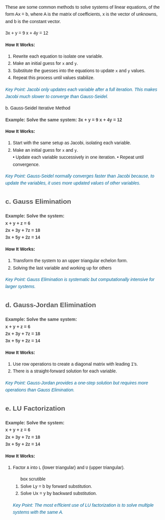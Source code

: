 
<html lang="en">
<head>
    <meta charset="UTF-8">
    <meta name="viewport" content="width=device-width, initial-scale=1.0">
    <title>Linear Equations - Solutions</title>
    <style>
        body { font-family: Arial, sans-serif; line-height: 1.6; }
        h1 { color: #333; }
        h2 { color: #555; }
.example { font-weight: bold; color: #444; }
        .method { margin-bottom: 20px; }
        .key-point { color: #006699; font-style: italic; }
    </style>
</head>
<body>

These are some common methods to solve systems of linear equations, of the form Ax = b, where A is the matrix of coefficients, x is the vector of unknowns, and b is the constant vector.


3x + y = 9 
            x + 4y = 12
        </p>
        <p><strong>How It Works:</strong></p>
        <ol>
<li>Rewrite each equation to isolate one variable.</li>
            <li>Make an initial guess for <code>x</code> and <code>y</code>.</li>
            <li>Substitute the guesses into the equations to update <code>x</code> and <code>y</code> values.</li>
<li>Repeat this process until values stabilize.</li>
        </ol>
        <p class="key-point">Key Point: Jacobi only updates each variable after a full iteration. This makes Jacobi much slower to converge than Gauss-Seidel.</p>
    </div>


b. Gauss-Seidel Iterative Method
        <p class="example">Example: Solve the same system:
            3x + y = 9 
            x + 4y = 12
        </p>
<p><strong>How It Works:</strong></p>
        <ol>
            <li>Start with the same setup as Jacobi, isolating each variable.</li>
            <li>Make an initial guess for <code>x</code> and <code>y</code>.</li>
• Update each variable successively in one iteration.
• Repeat until convergence.
</ol>
<p class="key-point">Key Point: Gauss-Seidel normally converges faster than Jacobi because, to update the variables, it uses more updated values of other variables.

<div class="method">
        <h2>c. Gauss Elimination</h2>
        <p class="example">Example: Solve the system:<br>
            x + y + z = 6 <br>
            2x + 3y + 7z = 18 <br>
3x + 5y + 2z = 14
        </p>
        <p><strong>How It Works:</strong></p>
        <ol>
            <li>Transform the system to an upper triangular echelon form.
<li>Solving the last variable and working up for others</li>
        </ol>
        <p class="key-point">Key Point: Gauss Elimination is systematic but computationally intensive for larger systems.</p>
    </div>

<h2>d. Gauss-Jordan Elimination</h2>
        <p class="example">Example: Solve the same system:<br>
            x + y + z = 6 <br>
            2x + 3y + 7z = 18 <br>
3x + 5y + 2z = 14
        </p>
        <p><strong>How It Works:</strong></p>
        <ol>
            <li>Use row operations to create a diagonal matrix with leading 1's.
<li>There is a straight-forward solution for each variable.
        </ol>
        <p class="key-point">Key Point: Gauss-Jordan provides a one-step solution but requires more operations than Gauss Elimination.</p>
    </div>

  
<h2>e. LU Factorization</h2>
        <p class="example">Example: Solve the system:<br>
            x + y + z = 6 <br>
            2x + 3y + 7z = 18 <br>
3x + 5y + 2z = 14
        </p>
        <p><strong>How It Works:</strong></p>
        <ol>
            <li>Factor <code>A</code> into <code>L</code> (lower triangular) and <code>U</code> (upper triangular).</li>
<ol> box scrutible
  <li>Solve Ly = b by forward substitution.</li>
  <li>Solve Ux = y by backward substitution.</li>
 </ol>
 <p class="key-point">Key Point: The most eﬃcient use of LU factorization is to solve multiple systems with the same A. 
</div>

</body>
</html>
